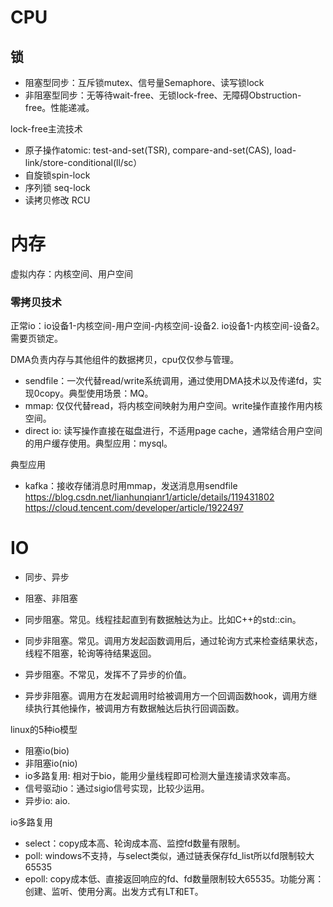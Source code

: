 # CPU
## 锁

- 阻塞型同步：互斥锁mutex、信号量Semaphore、读写锁lock
- 非阻塞型同步：无等待wait-free、无锁lock-free、无障碍Obstruction-free。性能递减。

lock-free主流技术
- 原子操作atomic: test-and-set(TSR), compare-and-set(CAS), load-link/store-conditional(ll/sc）
- 自旋锁spin-lock
- 序列锁 seq-lock
- 读拷贝修改 RCU


# 内存

虚拟内存：内核空间、用户空间

### 零拷贝技术
正常io：io设备1-内核空间-用户空间-内核空间-设备2. 
io设备1-内核空间-设备2。需要页锁定。

DMA负责内存与其他组件的数据拷贝，cpu仅仅参与管理。
- sendfile：一次代替read/write系统调用，通过使用DMA技术以及传递fd，实现0copy。典型使用场景：MQ。
- mmap: 仅仅代替read，将内核空间映射为用户空间。write操作直接作用内核空间。
- direct io: 读写操作直接在磁盘进行，不适用page cache，通常结合用户空间的用户缓存使用。典型应用：mysql。

典型应用
- kafka：接收存储消息时用mmap，发送消息用sendfile
https://blog.csdn.net/lianhunqianr1/article/details/119431802
https://cloud.tencent.com/developer/article/1922497

# IO

- 同步、异步
- 阻塞、非阻塞

- 同步阻塞。常见。线程挂起直到有数据触达为止。比如C++的std::cin。
- 同步非阻塞。常见。调用方发起函数调用后，通过轮询方式来检查结果状态，线程不阻塞，轮询等待结果返回。
- 异步阻塞。不常见，发挥不了异步的价值。
- 异步非阻塞。调用方在发起调用时给被调用方一个回调函数hook，调用方继续执行其他操作，被调用方有数据触达后执行回调函数。

linux的5种io模型
- 阻塞io(bio)
- 非阻塞io(nio)
- io多路复用: 相对于bio，能用少量线程即可检测大量连接请求效率高。
- 信号驱动io：通过sigio信号实现，比较少运用。
- 异步io: aio. 

io多路复用
- select：copy成本高、轮询成本高、监控fd数量有限制。
- poll: windows不支持，与select类似，通过链表保存fd_list所以fd限制较大65535
- epoll: copy成本低、直接返回响应的fd、fd数量限制较大65535。功能分离：创建、监听、使用分离。出发方式有LT和ET。

